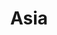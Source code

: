 ---
title: "Asia"
summary: "British arena rock / prog rock super group founded in 1981."
image: "asia.jpg"
apple_music_artist_url: "https://music.apple.com/gb/artist/asia/110894"
wikipedia_url: "none"
---